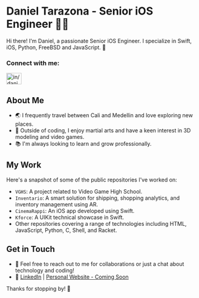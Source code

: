 # Daniel Tarazona - Senior iOS Engineer 👨‍💻

Hi there! I'm Daniel, a passionate Senior iOS Engineer. I specialize in Swift, iOS, Python, FreeBSD and JavaScript. 🚀

<h3 align="left">Connect with me:</h3>
<p align="left">
<a href="https://www.linkedin.com/in/danieltarazona" target="blank"><img align="center" src="https://raw.githubusercontent.com/rahuldkjain/github-profile-readme-generator/master/src/images/icons/Social/linked-in-alt.svg" alt="in/danieltarazona" height="30" width="40" /></a>
</p>

## About Me

- 🌏 I frequently travel between Cali and Medellin and love exploring new places.
- 💪 Outside of coding, I enjoy martial arts and have a keen interest in 3D modeling and video games.
- 📚 I'm always looking to learn and grow professionally.

## My Work

Here's a snapshot of some of the public repositories I've worked on:

- `VGHS`: A project related to Video Game High School.
- `Inventario`: A smart solution for shipping, shopping analytics, and inventory management using AR.
- `CinemaRappi`: An iOS app developed using Swift.
- `Kforce`: A UIKit technical showcase in Swift.
- Other repositories covering a range of technologies including HTML, JavaScript, Python, C, Shell, and Racket.

## Get in Touch

- 📧 Feel free to reach out to me for collaborations or just a chat about technology and coding!
- 🔗 [LinkedIn](https://www.linkedin.com/in/danieltarazona/) | [Personal Website - Coming Soon](danieltarazona.com)

Thanks for stopping by! 🌟

<!--
**danieltarazona/danieltarazona** is a ✨ _special_ ✨ repository because its `README.md` (this file) appears on your GitHub profile.

Here are some ideas to get you started:

- 🔭 I’m currently working on ...
- 🌱 I’m currently learning ...
- 👯 I’m looking to collaborate on ...
- 🤔 I’m looking for help with ...
- 💬 Ask me about ...
- 📫 How to reach me: ...
- 😄 Pronouns: ...
- ⚡ Fun fact: ...
-->


